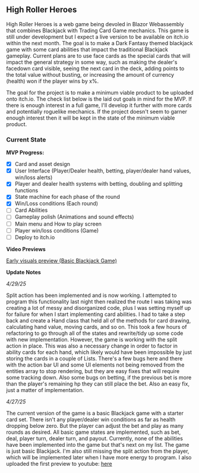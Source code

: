 ## High Roller Heroes
High Roller Heroes is a web game being devoled in Blazor Webassembly that combines Blackjack with Trading Card Game mechanics. This game is still under development but I expect a live version to be available on itch.io within the next month. The goal is to make a Dark Fantasy themed blackjack game with some card abilities that impact the traditional Blackjack gameplay. Current plans are to use face cards as the special cards that will impact the general strategy in some way, such as making the dealer's facedown card visible, seeing the next card in the deck, adding points to the total value without busting, or increasing the amount of currency (health) won if the player wins by x%.

The goal for the project is to make a minimum viable product to be uploaded onto itch.io. The check list below is the laid out goals in mind for the MVP. If there is enough interest in a full game, I'll develop it further with more cards and potentially roguelike mechanics. If the project doesn't seem to garner enough interest then it will be kept in the state of the minimum viable product.

### Current State

**MVP Progress:**
- [x] Card and asset design 
- [x] User Interface (Player/Dealer health, betting, player/dealer hand values, win/loss alerts)
- [x] Player and dealer health systems with betting, doubling and splitting functions
- [x] State machine for each phase of the round
- [x] Win/Loss conditions (Each round)
- [ ] Card Abilities
- [ ] Gameplay polish (Animations and sound effects)
- [ ] Main menu and How to play screen
- [ ] Player win/loss conditions (Game)
- [ ] Deploy to itch.io

**Video Previews**

[Early visuals preview (Basic Blackjack Game)](https://www.youtube.com/shorts/L5V5OT7_2bE)

**Update Notes**

*4/29/25*

Split action has been implemented and is now working. I attempted to program this functionality last night then realized the route I was taking was creating a lot of messy and disorganized code, plus I was setting myself up for failure for when I start implementing card abilities. I had to take a step back and create a Hand class that held all of the methods for card drawing, calculating hand value, moving cards, and so on. This took a few hours of refactoring to go through all of the states and rewrite/tidy up some code with new implementation. However, the game is working with the split action in place. This was also a necessary change in order to factor in ability cards for each hand, which likely would have been impossible by just storing the cards in a couple of Lists. There's a few bugs here and there with the action bar UI and some UI elements not being removed from the entities array to stop rendering, but they are easy fixes that will require some tracking down. Also some bugs on betting, if the previous bet is more than the player's remaining hp they can still place the bet. Also an easy fix, just a matter of implementation.

*4/27/25*

The current version of the game is a basic Blackjack game with a starter card set. There isn't any player/dealer win conditions as far as health dropping below zero. But the player can adjust the bet and play as many rounds as desired. All basic game states are implemented, such as bet, deal, player turn, dealer turn, and payout. Currently, none of the abilities have been implemented into the game but that's next on my list. The game is just basic Blackjack. I'm also still missing the split action from the player, which will be implemented later when I have more energy to program. I also uploaded the first preview to youtube: [here](https://www.youtube.com/shorts/L5V5OT7_2bE)
